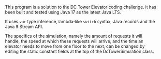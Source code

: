 This program is a solution to the DC Tower Elevator coding challenge. It has been built and tested using Java 17 as the
latest Java LTS.

It uses `var` type inference, lambda-like `switch` syntax, Java records and the Java 8 Stream API.

The specifics of the simulation, namely the amount of requests it will handle, the speed at which these requests will
arrive, and the time an elevator needs to move from one floor to the next, can be changed by editing the static constant
fields at the top of the DcTowerSimulation class.